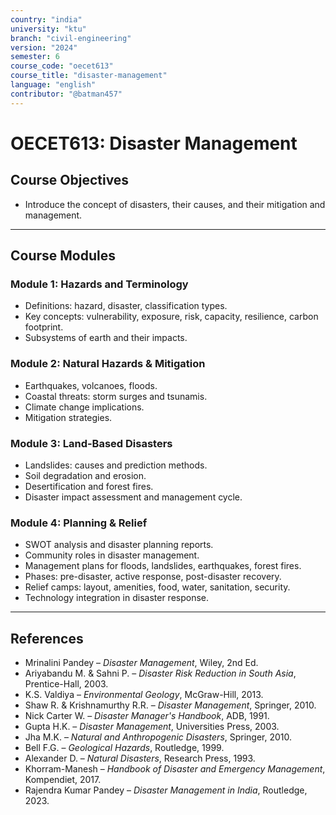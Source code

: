 ```yaml
---
country: "india"
university: "ktu"
branch: "civil-engineering"
version: "2024"
semester: 6
course_code: "oecet613"
course_title: "disaster-management"
language: "english"
contributor: "@batman457"
---
```


# OECET613: Disaster Management

## Course Objectives

- Introduce the concept of disasters, their causes, and their mitigation and management.

---

## Course Modules

### Module 1: Hazards and Terminology
- Definitions: hazard, disaster, classification types.
- Key concepts: vulnerability, exposure, risk, capacity, resilience, carbon footprint.
- Subsystems of earth and their impacts.

### Module 2: Natural Hazards & Mitigation
- Earthquakes, volcanoes, floods.
- Coastal threats: storm surges and tsunamis.
- Climate change implications.
- Mitigation strategies.

### Module 3: Land-Based Disasters
- Landslides: causes and prediction methods.
- Soil degradation and erosion.
- Desertification and forest fires.
- Disaster impact assessment and management cycle.

### Module 4: Planning & Relief
- SWOT analysis and disaster planning reports.
- Community roles in disaster management.
- Management plans for floods, landslides, earthquakes, forest fires.
- Phases: pre-disaster, active response, post-disaster recovery.
- Relief camps: layout, amenities, food, water, sanitation, security.
- Technology integration in disaster response.

---

## References

- Mrinalini Pandey – *Disaster Management*, Wiley, 2nd Ed.
- Ariyabandu M. & Sahni P. – *Disaster Risk Reduction in South Asia*, Prentice-Hall, 2003.
- K.S. Valdiya – *Environmental Geology*, McGraw-Hill, 2013.
- Shaw R. & Krishnamurthy R.R. – *Disaster Management*, Springer, 2010.
- Nick Carter W. – *Disaster Manager's Handbook*, ADB, 1991.
- Gupta H.K. – *Disaster Management*, Universities Press, 2003.
- Jha M.K. – *Natural and Anthropogenic Disasters*, Springer, 2010.
- Bell F.G. – *Geological Hazards*, Routledge, 1999.
- Alexander D. – *Natural Disasters*, Research Press, 1993.
- Khorram-Manesh – *Handbook of Disaster and Emergency Management*, Kompendiet, 2017.
- Rajendra Kumar Pandey – *Disaster Management in India*, Routledge, 2023.
